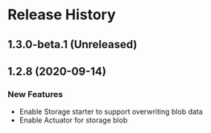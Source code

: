 # Release History

## 1.3.0-beta.1 (Unreleased)


## 1.2.8 (2020-09-14)
### New Features
 - Enable Storage starter to support overwriting blob data
 - Enable Actuator for storage blob
